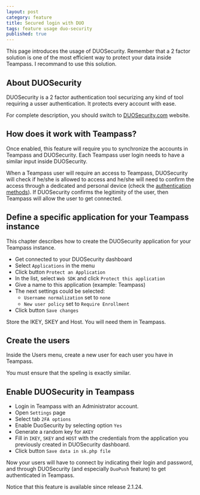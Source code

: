 ```yaml
---
layout: post
category: feature
title: Secured login with DUO
tags: feature usage duo-security
published: true
---
```




This page introduces the usage of DUOSecurity. Remember that a 2 factor solution is one of the most efficient way to protect your data inside Teampass. I recommand to use this solution.


## About DUOSecurity

DUOSecurity is a 2 factor authentication tool securizing any kind of tool requiring a usser authentication. It protects every account with ease.

For complete description, you should switch to [DUOSecurity.com](https://www.duosecurity.com/) website.


## How does it work with Teampass?

Once enabled, this feature will require you to synchronize the accounts in Teampass and DUOSecurity. Each Teampass user login needs to have a similar input inside DUOSecurity.

When a Teampass user will require an access to Teampass, DUOSecurity will check if he/she is allowed to access and he/she will need to confirm the access through a dedicated and personal device (check the [authentication methods](https://www.duosecurity.com/product/methods)). If DUOSecurity confirms the legitimity of the user, then Teampass will allow the user to get connected.


## Define a specific application for your Teampass instance

This chapter describes how to create the DUOSecurity application for your Teampass instance.

 * Get connected to your DUOSecurity dashboard
 * Select `Applications` in the menu
 * Click button `Protect an Application`
 * In the list, select `Web SDK` and click `Protect this application`
 * Give a name to this application (example: Teampass)
 * The next settings could be selected:
   * `Username normalization` set to `none`
   * `New user policy` set to `Require Enrollment`
 * Click button `Save changes`
 
 Store the IKEY, SKEY and Host. You will need them in Teampass.
 
## Create the users
 
 Inside the Users menu, create a new user for each user you have in Teampass.
 
 You must ensure that the speling is exactly similar.
 
 ## Enable DUOSecurity in Teampass
 
  * Login in Teampass with an Administrator account.
  * Open `Settings` page
  * Select tab `2FA options`
  * Enable DuoSecurity by selecting option `Yes`
  * Generate a random key for `AKEY`
  * Fill in `IKEY`, `SKEY` and `HOST` with the credentials from the application you previously created in DUOSecurity dashboard.
  * Click button `Save data in sk.php file`
  
  Now your users will have to connect by indicating their login and password, and through DUOSecurity (and especially `DuoPush` feature) to get authenticated in Teampass.
  
 
Notice that this feature is available since release 2.1.24.